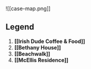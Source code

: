 ![[case-map.png]]

## Legend
1. **[[Irish Dude Coffee & Food]]**
2. **[[Bethany House]]**
3. **[[Beachwalk]]**
4. **[[McEllis Residence]]**